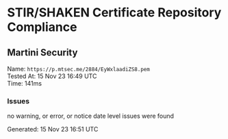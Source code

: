 # STIR/SHAKEN Certificate Repository Compliance

## Martini Security

Name: `https://p.mtsec.me/2884/EyWxlaadiZS8.pem`\
Tested At: 15 Nov 23 16:49 UTC\
Time: 141ms

### Issues

no warning, or error, or notice date level issues were found

Generated: 15 Nov 23 16:51 UTC